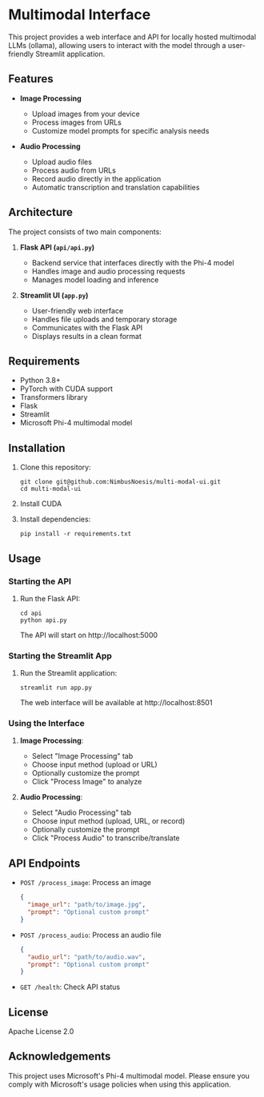 # Multimodal Interface

This project provides a web interface and API for locally hosted multimodal LLMs (ollama), allowing users to interact with the model through a user-friendly Streamlit application.

## Features

- **Image Processing**

  - Upload images from your device
  - Process images from URLs
  - Customize model prompts for specific analysis needs

- **Audio Processing**
  - Upload audio files
  - Process audio from URLs
  - Record audio directly in the application
  - Automatic transcription and translation capabilities

## Architecture

The project consists of two main components:

1. **Flask API (`api/api.py`)**

   - Backend service that interfaces directly with the Phi-4 model
   - Handles image and audio processing requests
   - Manages model loading and inference

2. **Streamlit UI (`app.py`)**
   - User-friendly web interface
   - Handles file uploads and temporary storage
   - Communicates with the Flask API
   - Displays results in a clean format

## Requirements

- Python 3.8+
- PyTorch with CUDA support
- Transformers library
- Flask
- Streamlit
- Microsoft Phi-4 multimodal model

## Installation

1. Clone this repository:

   ```
   git clone git@github.com:NimbusNoesis/multi-modal-ui.git
   cd multi-modal-ui
   ```

2. Install CUDA

3. Install dependencies:

   ```
   pip install -r requirements.txt
   ```

## Usage

### Starting the API

1. Run the Flask API:
   ```
   cd api
   python api.py
   ```
   The API will start on http://localhost:5000

### Starting the Streamlit App

1. Run the Streamlit application:
   ```
   streamlit run app.py
   ```
   The web interface will be available at http://localhost:8501

### Using the Interface

1. **Image Processing**:

   - Select "Image Processing" tab
   - Choose input method (upload or URL)
   - Optionally customize the prompt
   - Click "Process Image" to analyze

2. **Audio Processing**:
   - Select "Audio Processing" tab
   - Choose input method (upload, URL, or record)
   - Optionally customize the prompt
   - Click "Process Audio" to transcribe/translate

## API Endpoints

- `POST /process_image`: Process an image

  ```json
  {
    "image_url": "path/to/image.jpg",
    "prompt": "Optional custom prompt"
  }
  ```

- `POST /process_audio`: Process an audio file

  ```json
  {
    "audio_url": "path/to/audio.wav",
    "prompt": "Optional custom prompt"
  }
  ```

- `GET /health`: Check API status

## License

Apache License 2.0

## Acknowledgements

This project uses Microsoft's Phi-4 multimodal model. Please ensure you comply with Microsoft's usage policies when using this application.
